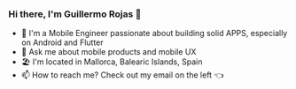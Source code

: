 ### Hi there, I'm Guillermo Rojas 👋

- 📱 I'm a Mobile Engineer passionate about building solid APPS, especially on Android and Flutter
- 💬 Ask me about mobile products and mobile UX
- 🏖️ I'm located in Mallorca, Balearic Islands, Spain 
- 📫 How to reach me? Check out my email on the left 👈

<!--
**grojasv/grojasv** is a ✨ _special_ ✨ repository because its `README.md` (this file) appears on your GitHub profile.

Here are some ideas to get you started:

- 🔭 I’m currently working on ...
- 🌱 I’m currently learning about ...
- 👯 I’m looking to collaborate on ...
- 🤔 I’m looking for help with ...
- 💬 Ask me about ...
- 😄 Pronouns: ...
- ⚡ Fun fact: ...
-->
